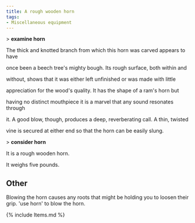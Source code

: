 ```yaml
---
title: A rough wooden horn
tags:
- Miscellaneous equipment
---
```


\> **examine horn**

The thick and knotted branch from which this horn was carved appears to
have

once been a beech tree's mighty bough. Its rough surface, both within
and

without, shows that it was either left unfinished or was made with
little

appreciation for the wood's quality. It has the shape of a ram's horn
but

having no distinct mouthpiece it is a marvel that any sound resonates
through

it. A good blow, though, produces a deep, reverberating call. A thin,
twisted

vine is secured at either end so that the horn can be easily slung.

\> **consider horn**

It is a rough wooden horn.

It weighs five pounds.

## Other

Blowing the horn causes any roots that might be holding you to loosen
their grip. 'use horn' to blow the horn.

{% include Items.md %}

